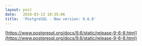 ```yaml
---
layout:	post
date:	2018-03-13 10:35:06
title:	'PostgreSQL - New version: 9.6.8'
---
```


[https://www.postgresql.org/docs/9.6/static/release-9-6-8.html](https://www.postgresql.org/docs/9.6/static/release-9-6-8.html)
